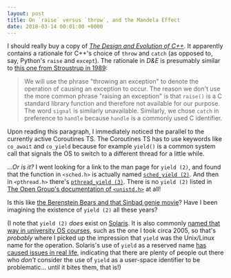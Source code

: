 ```yaml
---
layout: post
title: On `raise` versus `throw`, and the Mandela Effect
date: 2018-03-14 00:01:00 +0000
---
```


I should really buy a copy of [_The Design and Evolution of C++_](http://amzn.to/2FSIYkl). It apparently
contains a rationale for C++'s choice of `throw` and `catch` (as opposed to, say, Python's `raise` and
`except`). The rationale in _D&E_ is presumably similar to 
[this one from Stroustrup in 1989](http://www.stroustrup.com/except89.pdf):

> We will use the phrase "throwing an exception" to denote the operation of causing an exception to occur.
> The reason we don't use the more common phrase "raising an exception" is that `raise()` is a C standard
> library function and therefore not available for our purpose. The word `signal` is similarly unavailable.
> Similarly, we chose `catch` in preference to `handle` because `handle` is a commonly used C identifier.

Upon reading this paragraph, I immediately noticed the parallel to the currently active Coroutines TS.
The Coroutines TS has to use keywords like `co_await` and `co_yield` because for example `yield()` is a
common system call that signals the OS to switch to a different thread for a little while.

...*Or is it?* I went looking for a link to the man page for `yield (2)`, and found that the function
in `<sched.h>` is actually named [`sched_yield (2)`](http://man7.org/linux/man-pages/man2/sched_yield.2.html).
And then in `<pthread.h>` there's [`pthread_yield (3)`](http://man7.org/linux/man-pages/man3/pthread_yield.3.html).
There is no `yield (2)` listed in [The Open Group's documentation of `<unistd.h>`](http://pubs.opengroup.org/onlinepubs/9699919799/basedefs/unistd.h.html)
at all!

Is this like [the Berenstein Bears and that Sinbad genie movie](https://www.snopes.com/news/2016/07/24/the-mandela-effect/)?
Have I been imagining the existence of `yield (2)` all these years?

(I note that `yield (2)` *does* exist on [Solaris](https://docs.oracle.com/cd/E36784_01/html/E36872/yield-2.html).
It is also commonly [named that way in university OS courses](http://web.cs.ucla.edu/classes/fall09/cs111/scribe/7/index.html),
such as the one I took circa 2005, so that's *probably* where I picked up the impression that `yield` was the
Unix/Linux name for the operation. Solaris's use of `yield` as a reserved name
[has caused issues in real life](https://bugs.webkit.org/show_bug.cgi?id=75657),
indicating that there are plenty of people out there who *don't* consider the use of `yield` as a user-space
identifier to be problematic... until it bites them, that is!)
